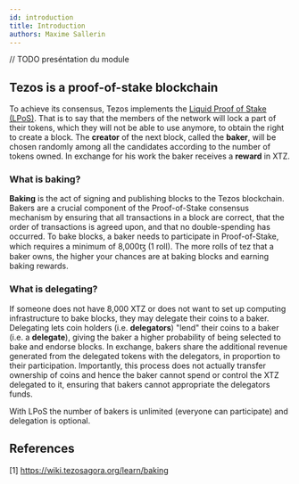 ```yaml
---
id: introduction
title: Introduction
authors: Maxime Sallerin
---
```


// TODO preséntation du module

## Tezos is a proof-of-stake blockchain

To achieve its consensus, Tezos implements the [Liquid Proof of Stake (LPoS)](tezos-basics/liquid-proof-of-stake). That is to say that the members of the network will lock a part of their tokens, which they will not be able to use anymore, to obtain the right to create a block. The **creator** of the next block, called the **baker**, will be chosen randomly among all the candidates according to the number of tokens owned. In exchange for his work the baker receives a **reward** in XTZ.

### What is baking?

**Baking** is the act of signing and publishing blocks to the Tezos blockchain. Bakers are a crucial component of the Proof-of-Stake consensus mechanism by ensuring that all transactions in a block are correct, that the order of transactions is agreed upon, and that no double-spending has occurred.
To bake blocks, a baker needs to participate in Proof-of-Stake, which requires a minimum of 8,000ꜩ (1 roll). The more rolls of tez that a baker owns, the higher your chances are at baking blocks and earning baking rewards.

### What is delegating?

If someone does not have 8,000 XTZ or does not want to set up computing infrastructure to bake blocks, they may delegate their coins to a baker. Delegating lets coin holders (i.e. **delegators**) "lend" their coins to a baker (i.e. a **delegate**), giving the baker a higher probability of being selected to bake and endorse blocks. In exchange, bakers share the additional revenue generated from the delegated tokens with the delegators, in proportion to their participation. Importantly, this process does not actually transfer ownership of coins and hence the baker cannot spend or control the XTZ delegated to it, ensuring that bakers cannot appropriate the delegators funds.

With LPoS the number of bakers is unlimited (everyone can participate) and delegation is optional.

## References

[1] https://wiki.tezosagora.org/learn/baking
